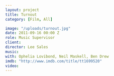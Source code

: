 ```yaml
---
layout: project
title: Turnout
category: [Film, All]

image: "/uploads/turnout.jpg"
date: 2011-09-16 00:00 Z
role: Music Supervisor
client: 
director: Lee Sales
music: 
with: Ophelia Lovibond, Neil Maskell, Ben Drew
imdb: "http://www.imdb.com/title/tt1699520"
video: 
---
```



